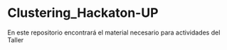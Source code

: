 # Clustering_Hackaton-UP
En este repositorio encontrará el material necesario para actividades del Taller
